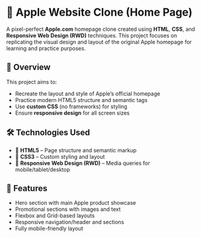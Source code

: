 # 🍏 Apple Website Clone (Home Page)

A pixel-perfect **Apple.com** homepage clone created using **HTML**, **CSS**, and **Responsive Web Design (RWD)** techniques. This project focuses on replicating the visual design and layout of the original Apple homepage for learning and practice purposes.

## 📌 Overview

This project aims to:

- Recreate the layout and style of Apple’s official homepage
- Practice modern HTML5 structure and semantic tags
- Use **custom CSS** (no frameworks) for styling
- Ensure **responsive design** for all screen sizes

## 🛠️ Technologies Used

- 🧱 **HTML5** – Page structure and semantic markup  
- 🎨 **CSS3** – Custom styling and layout  
- 📱 **Responsive Web Design (RWD)** – Media queries for mobile/tablet/desktop  

## 🎯 Features

- Hero section with main Apple product showcase
- Promotional sections with images and text
- Flexbox and Grid-based layouts
- Responsive navigation/header and sections
- Fully mobile-friendly layout

